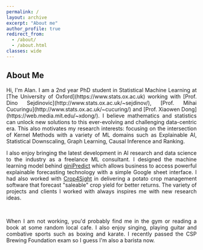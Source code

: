 ```yaml
---
permalink: /
layout: archive
excerpt: "About me"
author_profile: true
redirect_from: 
  - /about/
  - /about.html
classes: wide
---
```


<!-- <div style="float: left">
Hi, I'm Alan :) I am a 2nd year DPhil student in Statistical Machine Learning at the University of Oxford. He is supervised by Professor Dino Sejdinovic, Professor Mihai Cucuringu and Professor Xiaowen Dong. His research interests lie within the intersection of Kernel methods with a variety of Machine Learning applications such as explainable AI, statistical downscaling, graph learning, causal inference and preference learning. Before his DPhil studies, he received a masters in Mathematics and Statistics from the University of Oxford.
</div>

<div>
<img src="assets/images/meow.jpg"
     alt="meow icon"
     style="float: right;"
      />
</div>

style="float: left; margin-right: 10px;" -->


## About Me

<div style="text-align: justify">  Hi, I'm Alan. I am a 2nd year PhD student in Statistical Machine Learning at [The University of Oxford](https://www.stats.ox.ac.uk) working with [Prof. Dino Sejdinovic](http://www.stats.ox.ac.uk/~sejdinov/), [Prof. Mihai Cucuringu](http://www.stats.ox.ac.uk/~cucuring/) and [Prof. Xiaowen Dong](https://web.media.mit.edu/~xdong/). I believe mathematics and statistics can unlock new solutions to this ever-evolving and challenging data-centric era. This also motivates my research interests: focusing on the intersection of Kernel Methods with a variety of ML domains such as Explainable AI, Statistical Downscaling, Graph Learning, Causal Inference and Ranking. 

<br>

I also enjoy bringing the latest development in AI research and data science to the industry as a freelance ML consultant. I designed the machine learning model behind [giniPredict](https://www.gini.co) which allows business to access powerful explainable forecasting technology with a simple Google sheet interface. I had also worked with [Crop4Sight](https://crop4sight.com) in delivering a potato crop management software that forecast "saleable" crop yield for better returns. The variety of projects and clients I worked with always inspires me with new research ideas.

<br>

When I am not working, you'd probably find me in the gym or reading a book at some random local cafe. I also enjoy singing, playing guitar and combative sports such as boxing and karate. I recently passed the CSP Brewing Foundation exam so I guess I'm also a barista now.

</div>